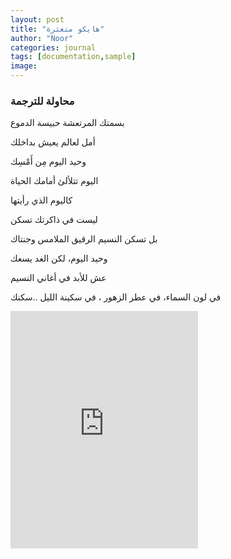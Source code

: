 ```yaml
---
layout: post
title: "هايكو متعثرة"
author: "Noor"
categories: journal
tags: [documentation,sample]
image:
---
```


<h3>محاولة للترجمة</h3>

بسمتك المرتعشة حبيسة الدموع

أمل لعالم يعيش بداخلك

وحيد اليوم مِن أَمْسِك

اليوم تتلألئ أمامك الحياة

كاليوم الذي رأيتها

ليست في ذاكرتك تسكن

بل تسكن النسيم الرقيق الملامس وجنتاك

وحيد اليوم، لكن الغد يسعك

عش للأبد في أغاني النسيم

في لون السماء، في عطر الزهور ، في سكينة الليل ..سكنك



<iframe src="https://open.spotify.com/embed?uri=spotify%3Atrack%3A5AVUsyKKPhYJItIVeEqw2E" width="300" height="380" frameborder="0" allowtransparency="true" allow="encrypted-media"></iframe>